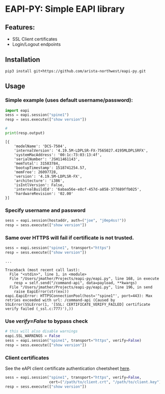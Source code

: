 EAPI-PY: Simple EAPI library
============================

Features:
---------

- SSL Client certificates
- Login/Logout endpoints

Installation
------------

```
pip3 install git+https://github.com/arista-northwest/eapi-py.git
```

Usage
-----

### Simple example (uses default username/password):

```python
import eapi
sess = eapi.session("spine1")
resp = sess.execute(["show version"])

#
print(resp.output)
```

```
[{
    'modelName': 'DCS-7504',
    'internalVersion': '4.19.5M-LDPLSR-FX-7565027.4195MLDPLSRFX',
    'systemMacAddress': '00:1c:73:03:13:4f',
    'serialNumber': 'JSH11461143',
    'memTotal': 31583784,
    'bootupTimestamp': 1518741254.57,
    'memFree': 26097728,
    'version': '4.19.5M-LDPLSR-FX',
    'architecture': 'i386',
    'isIntlVersion': False,
    'internalBuildId': '6abaa56e-e8cf-457d-a858-377689ffb025',
    'hardwareRevision': '02.00'
}]
```

### Specify username and password

```python
sess = eapi.session(hostaddr, auth=("joe", "j0ep4ss!"))
resp = sess.execute(["show version"])
```


### Same over HTTPS will fail if certificate is not trusted.

```python
sess = eapi.session("spine1", transport="https")
resp = sess.execute(["show version"])
```

```
...

Traceback (most recent call last):
  File "<stdin>", line 1, in <module>
  File "/Users/jmather/Projects/eapi-py/eapi.py", line 168, in execute
    resp = self.send("/command-api", data=payload, **kwargs)
  File "/Users/jmather/Projects/eapi-py/eapi.py", line 196, in send
    raise EapiError(str(exc))
eapi.EapiError: HTTPSConnectionPool(host='"spine1"', port=443): Max retries exceeded with url: /command-api (Caused by SSLError(SSLError(1, '[SSL: CERTIFICATE_VERIFY_FAILED] certificate verify failed (_ssl.c:777)'),))
```

### Use _verify=False_ to bypass check

```python
# this will also disable warnings
eapi.SSL_WARNINGS = False
sess = eapi.session("spine1", transport="https", verify=False)
resp = sess.execute(["show version"])
```

### Client certificates

See the eAPI client certificate authentication cheetsheet [here](https://gist.github.com/mathershifter/6a8c894156e3c320a443e575f986d78b).

```python
sess = eapi.session("spine1", transport="https", verify=False,
                    cert=("/path/to/client.crt", "/path/to/client.key"))
resp = sess.execute(["show version"])
```
